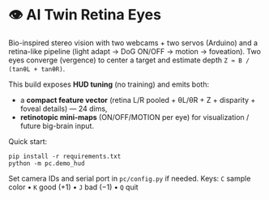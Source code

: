 # 👁️ AI Twin Retina Eyes
Bio-inspired stereo vision with two webcams + two servos (Arduino) and a retina-like pipeline (light adapt → DoG ON/OFF → motion → foveation). Two eyes converge (vergence) to center a target and estimate depth `Z ≈ B / (tanθL + tanθR)`.

This build exposes **HUD tuning** (no training) and emits both:
- a **compact feature vector** (retina L/R pooled + θL/θR + Z + disparity + foveal details) — 24 dims,
- **retinotopic mini-maps** (ON/OFF/MOTION per eye) for visualization / future big-brain input.

Quick start:
```
pip install -r requirements.txt
python -m pc.demo_hud
```
Set camera IDs and serial port in `pc/config.py` if needed.
Keys: `C` sample color • `K` good (+1) • `J` bad (−1) • `Q` quit
